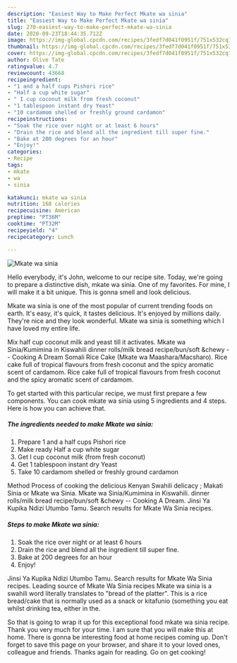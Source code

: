 ```yaml
---
description: "Easiest Way to Make Perfect Mkate wa sinia"
title: "Easiest Way to Make Perfect Mkate wa sinia"
slug: 270-easiest-way-to-make-perfect-mkate-wa-sinia
date: 2020-09-23T18:44:35.712Z
image: https://img-global.cpcdn.com/recipes/3fedf7d041f0951f/751x532cq70/mkate-wa-sinia-recipe-main-photo.jpg
thumbnail: https://img-global.cpcdn.com/recipes/3fedf7d041f0951f/751x532cq70/mkate-wa-sinia-recipe-main-photo.jpg
cover: https://img-global.cpcdn.com/recipes/3fedf7d041f0951f/751x532cq70/mkate-wa-sinia-recipe-main-photo.jpg
author: Olive Tate
ratingvalue: 4.7
reviewcount: 43668
recipeingredient:
- "1 and a half cups Pishori rice"
- "Half a cup white sugar"
- " I cup coconut milk from fresh coconut"
- "1 tablespoon instant dry Yeast"
- "10 cardamom shelled or freshly ground cardamon"
recipeinstructions:
- "Soak the rice over night or at least 6 hours"
- "Drain the rice and blend all the ingredient till super fine."
- "Bake at 200 degrees for an hour"
- "Enjoy!"
categories:
- Recipe
tags:
- mkate
- wa
- sinia

katakunci: mkate wa sinia 
nutrition: 168 calories
recipecuisine: American
preptime: "PT36M"
cooktime: "PT32M"
recipeyield: "4"
recipecategory: Lunch

---
```



![Mkate wa sinia](https://img-global.cpcdn.com/recipes/3fedf7d041f0951f/751x532cq70/mkate-wa-sinia-recipe-main-photo.jpg)

Hello everybody, it's John, welcome to our recipe site. Today, we're going to prepare a distinctive dish, mkate wa sinia. One of my favorites. For mine, I will make it a bit unique. This is gonna smell and look delicious.

Mkate wa sinia is one of the most popular of current trending foods on earth. It's easy, it's quick, it tastes delicious. It's enjoyed by millions daily. They're nice and they look wonderful. Mkate wa sinia is something which I have loved my entire life.

Mix half cup coconut milk and yeast till it activates. Mkate wa Sinia/Kumimina in Kiswahili dinner rolls/milk bread recipe/bun/soft &amp;chewy -- Cooking A Dream Somali Rice Cake (Mkate wa Maashara/Macsharo). Rice cake full of tropical flavours from fresh coconut and the spicy aromatic scent of cardamom. Rice cake full of tropical flavours from fresh coconut and the spicy aromatic scent of cardamom.


To get started with this particular recipe, we must first prepare a few components. You can cook mkate wa sinia using 5 ingredients and 4 steps. Here is how you can achieve that.

<!--inarticleads1-->

##### The ingredients needed to make Mkate wa sinia:

1. Prepare 1 and a half cups Pishori rice
1. Make ready Half a cup white sugar
1. Get  I cup coconut milk (from fresh coconut)
1. Get 1 tablespoon instant dry Yeast
1. Take 10 cardamom shelled or freshly ground cardamon


Method Process of cooking the delicious Kenyan Swahili delicacy ; Makati Sinia or Mkate wa Sinia. Mkate wa Sinia/Kumimina in Kiswahili. dinner rolls/milk bread recipe/bun/soft &amp;chewy -- Cooking A Dream. Jinsi Ya Kupika Ndizi Utumbo Tamu. Search results for Mkate Wa Sinia recipes. 

<!--inarticleads2-->

##### Steps to make Mkate wa sinia:

1. Soak the rice over night or at least 6 hours
1. Drain the rice and blend all the ingredient till super fine.
1. Bake at 200 degrees for an hour
1. Enjoy!


Jinsi Ya Kupika Ndizi Utumbo Tamu. Search results for Mkate Wa Sinia recipes. Leading source of Mkate Wa Sinia recipes Mkate wa sinia is a swahili word literally translates to &#34;bread of the platter&#34;. This is a rice bread/cake that is normally used as a snack or kitafunio (something you eat whilst drinking tea, either in the. 

So that is going to wrap it up for this exceptional food mkate wa sinia recipe. Thank you very much for your time. I am sure that you will make this at home. There is gonna be interesting food at home recipes coming up. Don't forget to save this page on your browser, and share it to your loved ones, colleague and friends. Thanks again for reading. Go on get cooking!
